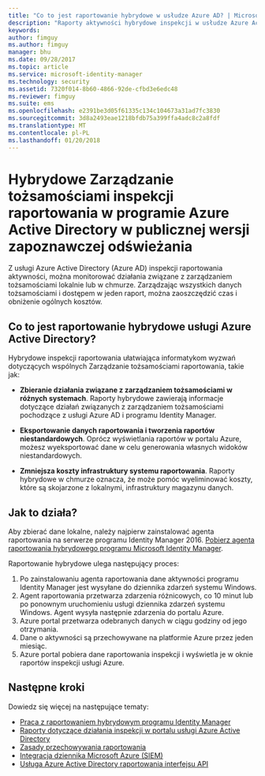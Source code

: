 ```yaml
---
title: "Co to jest raportowanie hybrydowe w usłudze Azure AD? | Microsoft Docs"
description: "Raporty aktywności hybrydowe inspekcji w usłudze Azure Active Directory umożliwia przeglądanie zdarzeń inspekcji w chmurze i lokalnie."
keywords: 
author: fimguy
ms.author: fimguy
manager: bhu
ms.date: 09/28/2017
ms.topic: article
ms.service: microsoft-identity-manager
ms.technology: security
ms.assetid: 7320f014-8b60-4866-92de-cfbd3e6edc48
ms.reviewer: fimguy
ms.suite: ems
ms.openlocfilehash: e2391be3d05f61335c134c104673a31ad7fc3830
ms.sourcegitcommit: 3d8a2493eae1218bfdb75a399ffa4adc8c2a8fdf
ms.translationtype: MT
ms.contentlocale: pl-PL
ms.lasthandoff: 01/20/2018
---
```

# <a name="hybrid-identity-management-audit-reporting-in-azure-active-directory-public-preview-refresh"></a>Hybrydowe Zarządzanie tożsamościami inspekcji raportowania w programie Azure Active Directory w publicznej wersji zapoznawczej odświeżania
Z usługi Azure Active Directory (Azure AD) inspekcji raportowania aktywności, można monitorować działania związane z zarządzaniem tożsamościami lokalnie lub w chmurze. Zarządzając wszystkich danych tożsamościami i dostępem w jeden raport, można zaoszczędzić czas i obniżenie ogólnych kosztów.

## <a name="what-is-azure-active-directory-hybrid-reporting"></a>Co to jest raportowanie hybrydowe usługi Azure Active Directory?
Hybrydowe inspekcji raportowania ułatwiająca informatykom wyzwań dotyczących wspólnych Zarządzanie tożsamościami raportowania, takie jak:

* **Zbieranie działania związane z zarządzaniem tożsamościami w różnych systemach**. Raporty hybrydowe zawierają informacje dotyczące działań związanych z zarządzaniem tożsamościami pochodzące z usługi Azure AD i programu Identity Manager.

* **Eksportowanie danych raportowania i tworzenia raportów niestandardowych**. Oprócz wyświetlania raportów w portalu Azure, możesz wyeksportować dane w celu generowania własnych widoków niestandardowych.

* **Zmniejsza koszty infrastruktury systemu raportowania**. Raporty hybrydowe w chmurze oznacza, że może pomóc wyeliminować koszty, które są skojarzone z lokalnymi, infrastruktury magazynu danych.

## <a name="how-does-it-work"></a>Jak to działa?

Aby zbierać dane lokalne, należy najpierw zainstalować agenta raportowania na serwerze programu Identity Manager 2016. [Pobierz agenta raportowania hybrydowego programu Microsoft Identity Manager](https://www.microsoft.com/download/details.aspx?id=55112).

Raportowanie hybrydowe ulega następujący proces:
1. Po zainstalowaniu agenta raportowania dane aktywności programu Identity Manager jest wysyłane do dziennika zdarzeń systemu Windows.
2. Agent raportowania przetwarza zdarzenia różnicowych, co 10 minut lub po ponownym uruchomieniu usługi dziennika zdarzeń systemu Windows. Agent wysyła następnie zdarzenia do portalu Azure.
3. Azure portal przetwarza odebranych danych w ciągu godziny od jego otrzymania.
4. Dane o aktywności są przechowywane na platformie Azure przez jeden miesiąc.
5. Azure portal pobiera dane raportowania inspekcji i wyświetla je w oknie raportów inspekcji usługi Azure.

## <a name="next-steps"></a>Następne kroki
Dowiedz się więcej na następujące tematy:
- [Praca z raportowaniem hybrydowym programu Identity Manager](working-with-identity-manager-hybrid-reporting.md)
- [Raporty dotyczące działania inspekcji w portalu usługi Azure Active Directory](https://docs.microsoft.com/azure/active-directory/active-directory-reporting-activity-audit-logs)
- [Zasady przechowywania raportowania](https://docs.microsoft.com/azure/active-directory/active-directory-reporting-retention)
- [Integracja dziennika Microsoft Azure (SIEM)](https://docs.microsoft.com/azure/security/security-azure-log-integration-overview)
- [Usługa Azure Active Directory raportowania interfejsu API](https://docs.microsoft.com/azure/active-directory/active-directory-reporting-api-getting-started)
